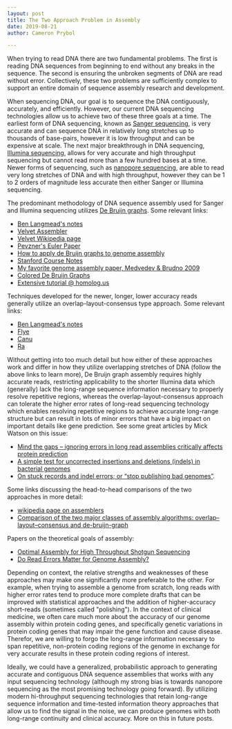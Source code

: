 ```yaml
---
layout: post  
title: The Two Approach Problem in Assembly  
date: 2019-08-21  
author: Cameron Prybol  

---
```


When trying to read DNA there are two fundamental problems. The first is reading DNA sequences from beginning to end without any breaks in the sequence. The second is ensuring the unbroken segments of DNA are read without error. Collectively, these two problems are sufficiently complex to support an entire domain of sequence assembly research and development.

When sequencing DNA, our goal is to sequence the DNA contiguously, accurately, and efficiently. However, our current DNA sequencing technologies allow us to achieve two of these three goals at a time. The earliest form of DNA sequencing, known as [Sanger sequencing](https://en.wikipedia.org/wiki/Sanger_sequencing), is very accurate and can sequence DNA in relatively long stretches up to thousands of base-pairs, however it is low throughput and can be expensive at scale. The next major breakthrough in DNA sequencing, [Illumina sequencing](https://en.wikipedia.org/wiki/Illumina_dye_sequencing), allows for very accurate and high throughput sequencing but cannot read more than a few hundred bases at a time. Newer forms of sequencing, such as [nanopore sequencing](https://en.wikipedia.org/wiki/Nanopore_sequencing), are able to read very long stretches of DNA and with high throughput, however they can be 1 to 2 orders of magnitude less accurate then either Sanger or Illumina sequencing.

The predominant methodology of DNA sequence assembly used for Sanger and Illumina sequencing utilizes [De Bruijn graphs](https://en.wikipedia.org/wiki/De_Bruijn_graph). Some relevant links:
- [Ben Langmead's notes](https://www.cs.jhu.edu/~langmea/resources/lecture_notes/assembly_dbg.pdf)
- [Velvet Assembler](https://www.ncbi.nlm.nih.gov/pmc/articles/PMC2336801/)
- [Velvet Wikipedia page](https://en.wikipedia.org/wiki/Velvet_assembler)
- [Pevzner's Euler Paper](https://www.ncbi.nlm.nih.gov/pmc/articles/PMC55524/)
- [How to apply de Bruijn graphs to genome assembly](https://sci-hub.tw/10.1038/nbt.2023)
- [Stanford Course Notes](https://data-science-sequencing.github.io/Win2018/lectures/lecture7/)
- [My favorite genome assembly paper, Medvedev & Brudno 2009](https://www.ncbi.nlm.nih.gov/pubmed/19645596)
- [Colored De Bruijn Graphs](https://www.ncbi.nlm.nih.gov/pmc/articles/PMC3272472/)
- [Extensive tutorial @ homolog.us](https://homolog.us/Tutorials/book4/p1.1.html)

Techniques developed for the newer, longer, lower accuracy reads generally utilize an overlap-layout-consensus type approach. Some relevant links:
- [Ben Langmead's notes](https://www.cs.jhu.edu/~langmea/resources/lecture_notes/assembly_olc.pdf)
- [Flye](https://sci-hub.tw/https://www.nature.com/articles/s41587-019-0072-8)
- [Canu](https://genome.cshlp.org/content/27/5/722)
- [Ra](https://github.com/lbcb-sci/ra)

Without getting into too much detail but how either of these approaches work and differ in how they utilize overlapping stretches of DNA (follow the above links to learn more), De Bruijn graph assembly requires highly accurate reads, restricting applicability to the shorter Illumina data which (generally) lack the long-range sequence information necessary to properly resolve repetitive regions, whereas the overlap-layout-consensus approach can tolerate the higher error rates of long-read sequencing technology which enables resolving repetitive regions to achieve accurate long-range structure but can result in lots of minor errors that have a big impact on important details like gene prediction. See some great articles by Mick Watson on this issue:
- [Mind the gaps – ignoring errors in long read assemblies critically affects protein prediction](https://www.biorxiv.org/content/10.1101/285049v1)
- [A simple test for uncorrected insertions and deletions (indels) in bacterial genomes](http://www.opiniomics.org/a-simple-test-for-uncorrected-insertions-and-deletions-indels-in-bacterial-genomes/)
- [On stuck records and indel errors; or “stop publishing bad genomes”](http://www.opiniomics.org/on-stuck-records-and-indel-errors-or-stop-publishing-bad-genomes/).

Some links discussing the head-to-head comparisons of the two approaches in more detail:
- [wikipedia page on assemblers](https://en.wikipedia.org/wiki/De_novo_sequence_assemblers)
- [Comparison of the two major classes of assembly algorithms: overlap–layout–consensus and de-bruijn-graph](https://academic.oup.com/bfg/article/11/1/25/191455)

Papers on the theoretical goals of assembly:
- [Optimal Assembly for High Throughput Shotgun Sequencing](https://arxiv.org/pdf/1301.0068.pdf)
- [Do Read Errors Matter for Genome Assembly?](https://arxiv.org/abs/1301.0068)

Depending on context, the relative strengths and weaknesses of these approaches may make one significantly more preferable to the other. For example, when trying to assemble a genome from scratch, long reads with higher error rates tend to produce more complete drafts that can be improved with statistical approaches and the addition of higher-accuracy short-reads (sometimes called "polishing"). In the context of clinical medicine, we often care much more about the accuracy of our genome assembly within protein coding genes, and specifically genetic variations in protein coding genes that may impair the gene function and cause disease. Therefor, we are willing to forgo the long-range information necessary to span repetitive, non-protein coding regions of the genome in exchange for very accurate results in these protein coding regions of interest.

Ideally, we could have a generalized, probabilistic approach to generating accurate and contiguous DNA sequence assemblies that works with any input sequencing technology (although my strong bias is towards nanopore sequencing as the most promising technology going forward). By utilizing modern hi-throughput sequencing technologies that retain long-range sequence information and time-tested information theory approaches that allow us to find the signal in the noise, we can produce genomes with both long-range continuity and clinical accuracy. More on this in future posts.
